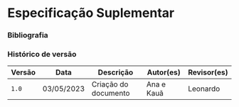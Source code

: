 # Especificação Suplementar

### Bibliografia

### Histórico de versão
| Versão | Data | Descrição| Autor(es)| Revisor(es)
|--|--|--|--|--|
| `1.0` |03/05/2023|Criação do documento| Ana e Kauã | Leonardo
